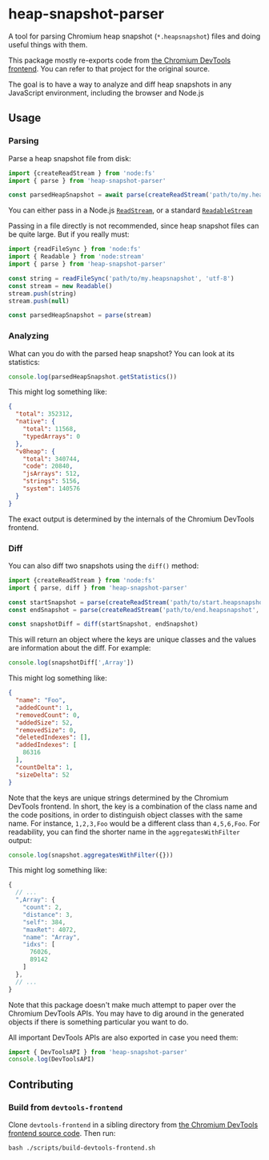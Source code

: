 # heap-snapshot-parser

A tool for parsing Chromium heap snapshot (`*.heapsnapshot`) files and doing useful things with them.

This package mostly re-exports code from [the Chromium DevTools frontend](https://github.com/ChromeDevTools/devtools-frontend). You can refer to that project for the original source.

The goal is to have a way to analyze and diff heap snapshots in any JavaScript environment, including the browser and Node.js

## Usage

### Parsing

Parse a heap snapshot file from disk:

```js
import {createReadStream } from 'node:fs'
import { parse } from 'heap-snapshot-parser'

const parsedHeapSnapshot = await parse(createReadStream('path/to/my.heapsnapshot', 'utf-8'))
```

You can either pass in a Node.js [`ReadStream`](https://nodejs.org/api/fs.html#class-fsreadstream), or a standard [`ReadableStream`](https://developer.mozilla.org/en-US/docs/Web/API/ReadableStream)

Passing in a file directly is not recommended, since heap snapshot files can be quite large. But if you really must:

```js
import {readFileSync } from 'node:fs'
import { Readable } from 'node:stream'
import { parse } from 'heap-snapshot-parser'

const string = readFileSync('path/to/my.heapsnapshot', 'utf-8')
const stream = new Readable()
stream.push(string)
stream.push(null)

const parsedHeapSnapshot = parse(stream)
```

### Analyzing

What can you do with the parsed heap snapshot? You can look at its statistics:

```js
console.log(parsedHeapSnapshot.getStatistics()) 
```

This might log something like:

```json
{
  "total": 352312,
  "native": {
    "total": 11568,
    "typedArrays": 0
  },
  "v8heap": {
    "total": 340744,
    "code": 20840,
    "jsArrays": 512,
    "strings": 5156,
    "system": 140576
  }
}
```

The exact output is determined by the internals of the Chromium DevTools frontend.

### Diff

You can also diff two snapshots using the `diff()` method:

```js
import {createReadStream } from 'node:fs'
import { parse, diff } from 'heap-snapshot-parser'

const startSnapshot = parse(createReadStream('path/to/start.heapsnapshot', 'utf-8'))
const endSnapshot = parse(createReadStream('path/to/end.heapsnapshot', 'utf-8'))

const snapshotDiff = diff(startSnapshot, endSnapshot)
```

This will return an object where the keys are unique classes and the values are information about the diff. For example:

```js
console.log(snapshotDiff[',Array'])
```

This might log something like:

```json
{
  "name": "Foo",
  "addedCount": 1,
  "removedCount": 0,
  "addedSize": 52,
  "removedSize": 0,
  "deletedIndexes": [],
  "addedIndexes": [
    86316
  ],
  "countDelta": 1,
  "sizeDelta": 52
}
```

Note that the keys are unique strings determined by the Chromium DevTools frontend. In short, the key is a combination
of the class name and the code positions, in order to distinguish object classes with the same name. For instance,
`1,2,3,Foo` would be a different class than `4,5,6,Foo`. For readability, you can find the shorter name in the
`aggregatesWithFilter` output:

```js
console.log(snapshot.aggregatesWithFilter({}))
```

This might log something like:

```js
{
  // ...
  ",Array": {
    "count": 2,
    "distance": 3,
    "self": 384,
    "maxRet": 4072,
    "name": "Array",
    "idxs": [
      76026,
      89142
    ]
  },
  // ...
}
```

Note that this package doesn't make much attempt to paper over the Chromium DevTools APIs. You may have to dig
around in the generated objects if there is something particular you want to do.

All important DevTools APIs are also exported in case you need them:

```js
import { DevToolsAPI } from 'heap-snapshot-parser'
console.log(DevToolsAPI)
```

## Contributing

### Build from `devtools-frontend`

Clone `devtools-frontend` in a sibling directory from 
[the Chromium DevTools frontend source code](https://github.com/ChromeDevTools/devtools-frontend). Then run:

`bash ./scripts/build-devtools-frontend.sh`